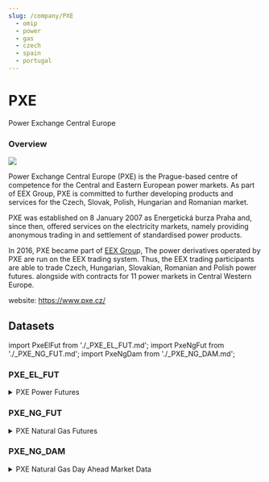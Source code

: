 ```yaml
---
slug: /company/PXE
  - omip
  - power
  - gas
  - czech
  - spain
  - portugal
--- 
```

PXE
============================================================
Power Exchange Central Europe

### Overview

![](/img/data/pxe.png)

Power Exchange Central Europe (PXE) is the Prague-based centre of competence for the Central and Eastern European power markets. As part of EEX Group, PXE is committed to further developing products and services for the Czech, Slovak, Polish, Hungarian and Romanian market.

PXE was established on 8 January 2007 as Energetická burza Praha and, since then, offered services on the electricity markets, namely providing anonymous trading in and settlement of standardised power products.

In 2016, PXE became part of [EEX Grou](http://www.eex-group.com/)p, The power derivatives operated by PXE are run on the EEX trading system. Thus, the EEX trading participants are able to trade Czech, Hungarian, Slovakian, Romanian and Polish power futures.
alongside with contracts for 11 power markets in Central Western Europe.

website: https://www.pxe.cz/

## Datasets
import PxeElFut from './_PXE_EL_FUT.md';
import PxeNgFut from './_PXE_NG_FUT.md';
import PxeNgDam from './_PXE_NG_DAM.md';

### PXE_EL_FUT
<details>
<summary>PXE Power Futures</summary>
<PxeElFut />
</details>

### PXE_NG_FUT
<details>
<summary>PXE Natural Gas Futures</summary>
<PxeNgFut />
</details>

### PXE_NG_DAM
<details>
<summary>PXE Natural Gas Day Ahead Market Data</summary>
<PxeNgDam />
</details>